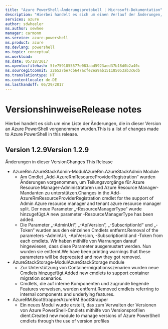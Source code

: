 ```yaml
---
title: "Azure PowerShell-Änderungsprotokoll | Microsoft-Dokumentation"
description: "Hierbei handelt es sich um einen Verlauf der Änderungen, die in der neuesten Version an Azure PowerShell vorgenommen wurden."
services: azure
author: sdwheeler
ms.author: sewhee
manager: carmonm
ms.service: azure-powershell
ms.product: azure
ms.devlang: powershell
ms.topic: conceptual
ms.workload: 
ms.date: 05/18/2017
ms.openlocfilehash: 5fe7591855577e083aad5923aed37b18d0b2a40c
ms.sourcegitcommit: 226527be7cb647acfe2ea9ab151185053ab3c6db
ms.translationtype: HT
ms.contentlocale: de-DE
ms.lasthandoff: 06/29/2017
---
```

# <span data-ttu-id="b8f8a-103">Versionshinweise</span><span class="sxs-lookup"><span data-stu-id="b8f8a-103">Release notes</span></span>
<a id="release-notes" class="xliff"></a>

<span data-ttu-id="b8f8a-104">Hierbei handelt es sich um eine Liste der Änderungen, die in dieser Version an Azure PowerShell vorgenommen wurden.</span><span class="sxs-lookup"><span data-stu-id="b8f8a-104">This is a list of changes made to Azure PowerShell in this release.</span></span>

## <span data-ttu-id="b8f8a-105">Version 1.2.9</span><span class="sxs-lookup"><span data-stu-id="b8f8a-105">Version 1.2.9</span></span>
<a id="version-129" class="xliff"></a>

<span data-ttu-id="b8f8a-106">Änderungen in dieser Version</span><span class="sxs-lookup"><span data-stu-id="b8f8a-106">Changes This Release</span></span>

* <span data-ttu-id="b8f8a-107">AzureRm.AzureStackAdmin-Modul</span><span class="sxs-lookup"><span data-stu-id="b8f8a-107">AzureRm.AzureStackAdmin Module</span></span>
    + <span data-ttu-id="b8f8a-108">Am Cmdlet „Add-AzureRmResourceProviderRegistration“ wurden Änderungen vorgenommen, um Teilungsvorgänge für Azure Resource Manager-Administratoren und Azure Resource Manager-Mandanten zu unterstützen.</span><span class="sxs-lookup"><span data-stu-id="b8f8a-108">Changes in the Add-AzureRmResourceProviderRegistration cmdlet for the support of Admin Azure resource manager and tenant azure resource manager split.</span></span> <span data-ttu-id="b8f8a-109">Der neue Parameter „-ResourceManagerType“ wurde hinzugefügt.</span><span class="sxs-lookup"><span data-stu-id="b8f8a-109">A new parameter -ResourceManagerType has been added.</span></span>
    + <span data-ttu-id="b8f8a-110">Die Parameter „-AdminUri“, „-ApiVersion“, „-SubscriptionId“ und „-Token“ wurden aus den einzelnen Cmdlets entfernt.</span><span class="sxs-lookup"><span data-stu-id="b8f8a-110">Removal of the parameters -AdminUri, -ApiVersion, -SubscriptionId and -Token from each cmdlets.</span></span> <span data-ttu-id="b8f8a-111">Wir haben mithilfe von Warnungen darauf hingewiesen, dass diese Parameter ausgemustert werden. Nun wurden sie entfernt.</span><span class="sxs-lookup"><span data-stu-id="b8f8a-111">We have been printing warnings that these parameters will be deprecated and now they got removed.</span></span>
* <span data-ttu-id="b8f8a-112">AzureStackStorage-Modul</span><span class="sxs-lookup"><span data-stu-id="b8f8a-112">AzureStackStorage module</span></span>
    + <span data-ttu-id="b8f8a-113">Zur Unterstützung von Containermigrationsszenarien wurden neue Cmdlets hinzugefügt.</span><span class="sxs-lookup"><span data-stu-id="b8f8a-113">Added new cmdlets to support container migration scenarios.</span></span>
    + <span data-ttu-id="b8f8a-114">Cmdlets, die auf interne Komponenten und zugrunde liegende Features verweisen, wurden entfernt.</span><span class="sxs-lookup"><span data-stu-id="b8f8a-114">Removed cmdlets referring to internal components and underlying features.</span></span>
* <span data-ttu-id="b8f8a-115">AzureRM.BootStrapper</span><span class="sxs-lookup"><span data-stu-id="b8f8a-115">AzureRM.BootStrapper</span></span>
    + <span data-ttu-id="b8f8a-116">Ein neues Modul wurde erstellt, das zum Verwalten der Versionen von Azure PowerShell-Cmdlets mithilfe von Versionsprofilen dient.</span><span class="sxs-lookup"><span data-stu-id="b8f8a-116">Created new module to manage versions of Azure PowerShell cmdlets through the use of version profiles</span></span>
